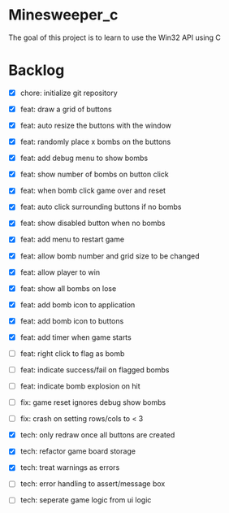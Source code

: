 # Minesweeper_c

The goal of this project is to learn to use the Win32 API using C

# Backlog

- [x] chore: initialize git repository
- [x] feat: draw a grid of buttons
- [x] feat: auto resize the buttons with the window
- [x] feat: randomly place x bombs on the buttons
- [x] feat: add debug menu to show bombs
- [x] feat: show number of bombs on button click
- [x] feat: when bomb click game over and reset
- [x] feat: auto click surrounding buttons if no bombs
- [x] feat: show disabled button when no bombs
- [x] feat: add menu to restart game
- [x] feat: allow bomb number and grid size to be changed
- [x] feat: allow player to win
- [x] feat: show all bombs on lose
- [x] feat: add bomb icon to application
- [x] feat: add bomb icon to buttons
- [x] feat: add timer when game starts
- [ ] feat: right click to flag as bomb
- [ ] feat: indicate success/fail on flagged bombs
- [ ] feat: indicate bomb explosion on hit

- [ ] fix: game reset ignores debug show bombs
- [ ] fix: crash on setting rows/cols to < 3

- [x] tech: only redraw once all buttons are created
- [x] tech: refactor game board storage
- [x] tech: treat warnings as errors
- [ ] tech: error handling to assert/message box
- [ ] tech: seperate game logic from ui logic
